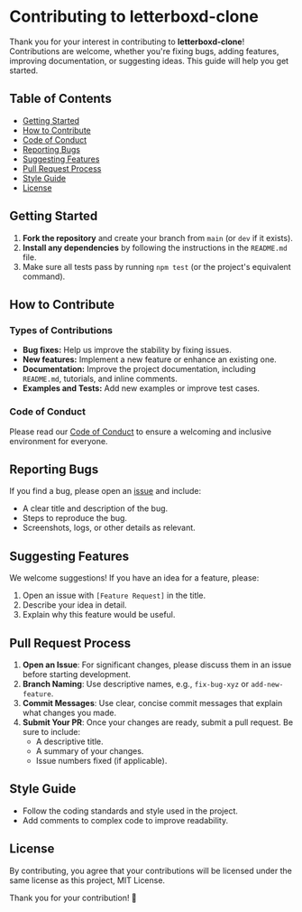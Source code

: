 # Contributing to letterboxd-clone

Thank you for your interest in contributing to **letterboxd-clone**! Contributions are welcome, whether you're fixing bugs, adding features, improving documentation, or suggesting ideas. This guide will help you get started.

## Table of Contents
- [Getting Started](#getting-started)
- [How to Contribute](#how-to-contribute)
- [Code of Conduct](#code-of-conduct)
- [Reporting Bugs](#reporting-bugs)
- [Suggesting Features](#suggesting-features)
- [Pull Request Process](#pull-request-process)
- [Style Guide](#style-guide)
- [License](#license)

## Getting Started

1. **Fork the repository** and create your branch from `main` (or `dev` if it exists).
2. **Install any dependencies** by following the instructions in the `README.md` file.
3. Make sure all tests pass by running `npm test` (or the project's equivalent command).

## How to Contribute

### Types of Contributions
- **Bug fixes:** Help us improve the stability by fixing issues.
- **New features:** Implement a new feature or enhance an existing one.
- **Documentation:** Improve the project documentation, including `README.md`, tutorials, and inline comments.
- **Examples and Tests:** Add new examples or improve test cases.

### Code of Conduct
Please read our [Code of Conduct](CODE_OF_CONDUCT.md) to ensure a welcoming and inclusive environment for everyone.

## Reporting Bugs

If you find a bug, please open an [issue](https://github.com/[username]/[repo-name]/issues) and include:
- A clear title and description of the bug.
- Steps to reproduce the bug.
- Screenshots, logs, or other details as relevant.

## Suggesting Features

We welcome suggestions! If you have an idea for a feature, please:
1. Open an issue with `[Feature Request]` in the title.
2. Describe your idea in detail.
3. Explain why this feature would be useful.

## Pull Request Process

1. **Open an Issue**: For significant changes, please discuss them in an issue before starting development.
2. **Branch Naming**: Use descriptive names, e.g., `fix-bug-xyz` or `add-new-feature`.
3. **Commit Messages**: Use clear, concise commit messages that explain what changes you made.
4. **Submit Your PR**: Once your changes are ready, submit a pull request. Be sure to include:
   - A descriptive title.
   - A summary of your changes.
   - Issue numbers fixed (if applicable).

## Style Guide

- Follow the coding standards and style used in the project.
- Add comments to complex code to improve readability.

## License

By contributing, you agree that your contributions will be licensed under the same license as this project, MIT License.

Thank you for your contribution! 🎉

